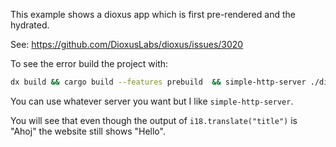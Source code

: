 This example shows a dioxus app which is first pre-rendered and the hydrated.

See: https://github.com/DioxusLabs/dioxus/issues/3020


To see the error build the project with:

```bash
dx build && cargo build --features prebuild  && simple-http-server ./dist
```

You can use whatever server you want but I like `simple-http-server`.

You will see that even though the output of `i18.translate("title")` is "Ahoj"
the website still shows "Hello".
